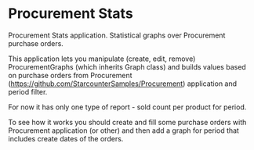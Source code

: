 # Procurement Stats
Procurement Stats application. Statistical graphs over Procurement purchase orders.

This application lets you manipulate (create, edit, remove) ProcurementGraphs (which inherits Graph class) and builds values based on purchase orders from Procurement (https://github.com/StarcounterSamples/Procurement) application and period filter.

For now it has only one type of report - sold count per product for period.

To see how it works you should create and fill some purchase orders with Procurement application (or other) and then add a graph 
for period that includes create dates of the orders.
